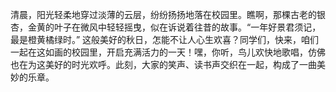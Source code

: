 清晨，阳光轻柔地穿过淡薄的云层，纷纷扬扬地落在校园里。瞧啊，那棵古老的银杏，金黄的叶子在微风中轻轻摇曳，似在诉说着往昔的故事。“一年好景君须记，最是橙黄橘绿时。” 这般美好的秋日，怎能不让人心生欢喜？同学们，快来，咱们一起在这如画的校园里，开启充满活力的一天！嘿，你听，鸟儿欢快地歌唱，仿佛也在为这美好的时光欢呼。此刻，大家的笑声、读书声交织在一起，构成了一曲美妙的乐章。